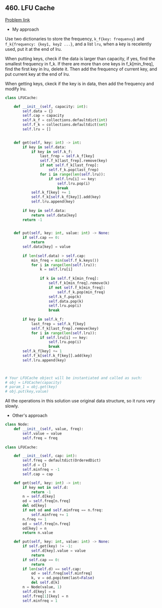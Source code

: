 ## 460. LFU Cache

[Problem link](https://leetcode.com/problems/lfu-cache/)

- My approach

Use two dictionaries to store the frequency, `k_f{key: frequenvy}` and `f_k{frequency: {key1, key2 ...}`, and a list `lru`, when a key is recelently used, put it at the end of lru.

When putting keys, check if the data is larger than capacity, if yes, find the smallest frequency in f_k. If there are more than one keys in f_k[min_freq], find the first key 
in lru, delete it. Then add the frequency of current key, and put current key at the end of lru.

When getting keys, ckeck if the key is in data, then add the frequency and modify lru.

```python
class LFUCache:

    def __init__(self, capacity: int):
        self.data = {}
        self.cap = capacity
        self.k_f = collections.defaultdict(int)
        self.f_k = collections.defaultdict(set)
        self.lru = []
        

    def get(self, key: int) -> int:
        if key in self.data:
            if key in self.k_f:
                last_frep = self.k_f[key]
                self.f_k[last_frep].remove(key)
                if not self.f_k[last_frep]:
                    self.f_k.pop(last_frep)
                for i in range(len(self.lru)):
                    if self.lru[i] == key:
                        self.lru.pop(i)
                        break
            self.k_f[key] += 1
            self.f_k[self.k_f[key]].add(key)
            self.lru.append(key)
        
        if key in self.data:
            return self.data[key]
        return -1
        

    def put(self, key: int, value: int) -> None:
        if self.cap == 0:
            return
        self.data[key] = value
        
        if len(self.data) > self.cap:
            min_freq = min(self.f_k.keys())
            for i in range(len(self.lru)):
                k = self.lru[i]
                
                if k in self.f_k[min_freq]:
                    self.f_k[min_freq].remove(k)
                    if not self.f_k[min_freq]:
                        self.f_k.pop(min_freq)
                    self.k_f.pop(k)
                    self.data.pop(k)
                    self.lru.pop(i)
                    break
        
        if key in self.k_f:
            last_frep = self.k_f[key]
            self.f_k[last_frep].remove(key)
            for i in range(len(self.lru)):
                if self.lru[i] == key:
                    self.lru.pop(i)
                    break
        self.k_f[key] += 1
        self.f_k[self.k_f[key]].add(key)
        self.lru.append(key)
        


# Your LFUCache object will be instantiated and called as such:
# obj = LFUCache(capacity)
# param_1 = obj.get(key)
# obj.put(key,value)
```

All the operations in this solution use original data structure, so it runs very slowly.


- Other's approach

```python
class Node:
    def __init__(self, value, freq):
        self.value = value
        self.freq = freq
        
class LFUCache:

    def __init__(self, cap: int):
        self.freq = defaultdict(OrderedDict) 
        self.d = {}
        self.minfreq = -1
        self.cap = cap

    def get(self, key: int) -> int:
        if key not in self.d:
            return -1
        n = self.d[key]
        od = self.freq[n.freq]
        del od[key]
        if not od and self.minfreq == n.freq:
            self.minfreq += 1
        n.freq += 1
        od = self.freq[n.freq]
        od[key] = n
        return n.value

    def put(self, key: int, value: int) -> None:
        if self.get(key) != -1:
            self.d[key].value = value
            return
        if self.cap == 0:
            return
        if len(self.d) == self.cap:
            od = self.freq[self.minfreq]
            k, v = od.popitem(last=False)
            del self.d[k]
        n = Node(value, 1)
        self.d[key] = n
        self.freq[1][key] = n
        self.minfreq = 1
```
